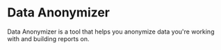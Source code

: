 # Data Anonymizer

Data Anonymizer is a tool that helps you anonymize data you're working with and building reports on.

